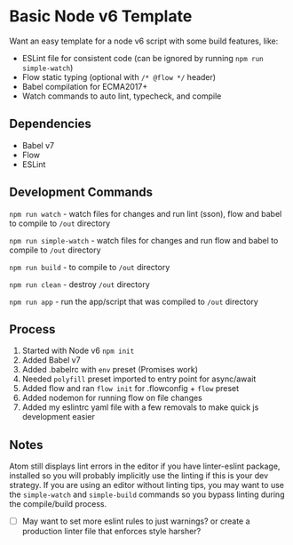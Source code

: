 # Basic Node v6 Template

Want an easy template for a node v6 script with some build features, like:
  - ESLint file for consistent code (can be ignored by running `npm run simple-watch`)
  - Flow static typing (optional with `/* @flow */` header)
  - Babel compilation for ECMA2017+
  - Watch commands to auto lint, typecheck, and compile


## Dependencies
 - Babel v7
 - Flow
 - ESLint


## Development Commands
 `npm run watch` - watch files for changes and run lint (sson), flow and babel to compile to `/out` directory


 `npm run simple-watch` - watch files for changes and run flow and babel to compile to `/out` directory


 `npm run build` - to compile to `/out` directory


 `npm run clean` - destroy `/out` directory


 `npm run app` - run the app/script that was compiled to `/out` directory


## Process

1. Started with Node v6 `npm init`
2. Added Babel v7
3. Added .babelrc with `env` preset (Promises work)
4. Needed `polyfill` preset imported to entry point for async/await
5. Added flow and ran `flow init` for .flowconfig + `flow` preset
6. Added nodemon for running flow on file changes
7. Added my eslintrc yaml file with a few removals to make quick js development easier


## Notes
  Atom still displays lint errors in the editor if you have linter-eslint package,
   installed so you will probably implicitly use the linting if this is your dev strategy.
   If you are using an editor without linting tips, you may want to use the `simple-watch`
   and `simple-build` commands so you bypass linting during the compile/build process.

  - [ ] May want to set more eslint rules to just warnings? or create a production linter file that enforces style harsher?

